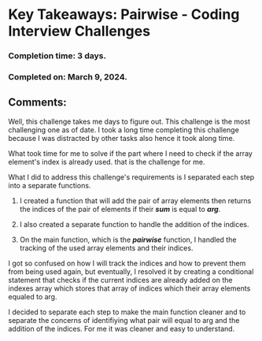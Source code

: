 # Key Takeaways: Pairwise - Coding Interview Challenges
### Completion time: 3 days.
### Completed on: March 9, 2024.

## Comments:

Well, this challenge takes me days to figure out. This challenge is the most challenging one as of date. I took a long time completing this challenge because I was distracted by other tasks also hence it took along time. 

What took time for me to solve if the part where I need to check if the array element's index is already used. that is the challenge for me.

What I did to address this challenge's requirements is I separated each step into a separate functions. 

1. I created a function that will add the pair of array elements then returns the indices of the pair of elements if their ***sum*** is equal to ***arg***. 

2. I also created a separate function to handle the addition of the indices. 

3. On the main function, which is the ***pairwise*** function, I handled the tracking of the used array elements and their indices. 

I got so confused on how I will track the indices and how to prevent them from being used again, but eventually, I resolved it by creating a conditional statement that checks if the current indices are already added on the indexes array which stores that array of indices which their array elements equaled to arg. 

I decided to separate each step to make the main function cleaner and to separate the concerns of identifiying what pair will equal to arg and the addition of the indices. For me it was cleaner and easy to understand. 
